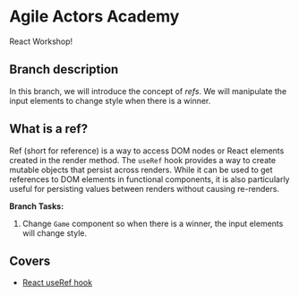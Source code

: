 # Agile Actors Academy

React Workshop!

## Branch description

In this branch, we will introduce the concept of _refs_. We will manipulate the input elements to change style when there is a winner.

## What is a ref?

Ref (short for reference) is a way to access DOM nodes or React elements created in the render method. The `useRef` hook provides a way to create mutable objects that persist across renders. While it can be used to get references to DOM elements in functional components, it is also particularly useful for persisting values between renders without causing re-renders.

**Branch Tasks:**

1. Change `Game` component so when there is a winner, the input elements will change style.

## Covers

- [React useRef hook](https://react.dev/reference/react/useRef)
